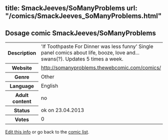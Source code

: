title: SmackJeeves/SoManyProblems
url: "/comics/SmackJeeves_SoManyProblems.html"
---
Dosage comic SmackJeeves/SoManyProblems
-----------------------------------------

<table class="comicinfo">
<tr>
<th>Description</th><td>'If Toothpaste For Dinner was less funny' Single panel comics about life, booze, love and... swans(?). Updates 5 times a week.</td>
</tr>
<tr>
<th>Website</th><td><a href="http://somanyproblems.thewebcomic.com/comics/">http://somanyproblems.thewebcomic.com/comics/</a></td>
</tr>
<tr>
<th>Genre</th><td>Other</td>
</tr>
<tr>
<th>Language</th><td>English</td>
</tr>
<tr>
<th>Adult content</th><td>no</td>
</tr>
<tr>
<th>Status</th><td>ok on 23.04.2013</td>
</tr>
<tr>
<th>Votes</th><td>0</div></td>
</tr>
</table>

[Edit this info](/comics/SmackJeeves_SoManyProblems_edit.html) or go back to the [comic list](../comic-index.html).
